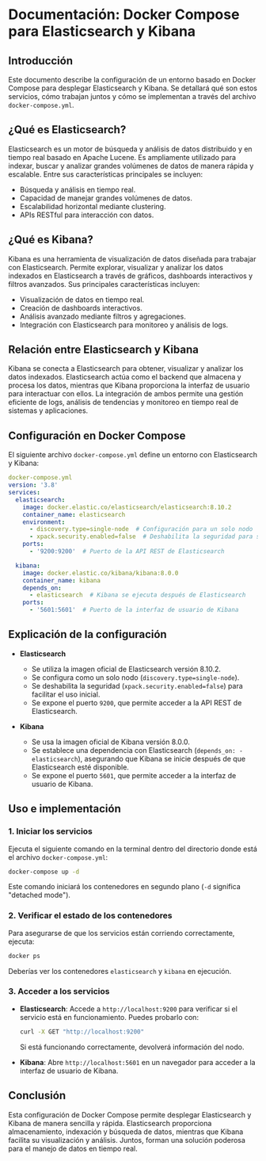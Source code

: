# Documentación: Docker Compose para Elasticsearch y Kibana

## Introducción

Este documento describe la configuración de un entorno basado en Docker Compose para desplegar Elasticsearch y Kibana. Se detallará qué son estos servicios, cómo trabajan juntos y cómo se implementan a través del archivo `docker-compose.yml`.

## ¿Qué es Elasticsearch?

Elasticsearch es un motor de búsqueda y análisis de datos distribuido y en tiempo real basado en Apache Lucene. Es ampliamente utilizado para indexar, buscar y analizar grandes volúmenes de datos de manera rápida y escalable. Entre sus características principales se incluyen:

- Búsqueda y análisis en tiempo real.
- Capacidad de manejar grandes volúmenes de datos.
- Escalabilidad horizontal mediante clustering.
- APIs RESTful para interacción con datos.

## ¿Qué es Kibana?

Kibana es una herramienta de visualización de datos diseñada para trabajar con Elasticsearch. Permite explorar, visualizar y analizar los datos indexados en Elasticsearch a través de gráficos, dashboards interactivos y filtros avanzados. Sus principales características incluyen:

- Visualización de datos en tiempo real.
- Creación de dashboards interactivos.
- Análisis avanzado mediante filtros y agregaciones.
- Integración con Elasticsearch para monitoreo y análisis de logs.

## Relación entre Elasticsearch y Kibana

Kibana se conecta a Elasticsearch para obtener, visualizar y analizar los datos indexados. Elasticsearch actúa como el backend que almacena y procesa los datos, mientras que Kibana proporciona la interfaz de usuario para interactuar con ellos. La integración de ambos permite una gestión eficiente de logs, análisis de tendencias y monitoreo en tiempo real de sistemas y aplicaciones.

## Configuración en Docker Compose

El siguiente archivo `docker-compose.yml` define un entorno con Elasticsearch y Kibana:

```yaml
docker-compose.yml
version: '3.8'
services:
  elasticsearch:
    image: docker.elastic.co/elasticsearch/elasticsearch:8.10.2
    container_name: elasticsearch
    environment:
      - discovery.type=single-node  # Configuración para un solo nodo
      - xpack.security.enabled=false  # Deshabilita la seguridad para simplificar la configuración
    ports:
      - '9200:9200'  # Puerto de la API REST de Elasticsearch

  kibana:
    image: docker.elastic.co/kibana/kibana:8.0.0
    container_name: kibana
    depends_on:
      - elasticsearch  # Kibana se ejecuta después de Elasticsearch
    ports:
      - '5601:5601'  # Puerto de la interfaz de usuario de Kibana
```

## Explicación de la configuración

- **Elasticsearch**

  - Se utiliza la imagen oficial de Elasticsearch versión 8.10.2.
  - Se configura como un solo nodo (`discovery.type=single-node`).
  - Se deshabilita la seguridad (`xpack.security.enabled=false`) para facilitar el uso inicial.
  - Se expone el puerto `9200`, que permite acceder a la API REST de Elasticsearch.

- **Kibana**
  - Se usa la imagen oficial de Kibana versión 8.0.0.
  - Se establece una dependencia con Elasticsearch (`depends_on: - elasticsearch`), asegurando que Kibana se inicie después de que Elasticsearch esté disponible.
  - Se expone el puerto `5601`, que permite acceder a la interfaz de usuario de Kibana.

## Uso e implementación

### 1. Iniciar los servicios

Ejecuta el siguiente comando en la terminal dentro del directorio donde está el archivo `docker-compose.yml`:

```bash
docker-compose up -d
```

Este comando iniciará los contenedores en segundo plano (`-d` significa "detached mode").

### 2. Verificar el estado de los contenedores

Para asegurarse de que los servicios están corriendo correctamente, ejecuta:

```bash
docker ps
```

Deberías ver los contenedores `elasticsearch` y `kibana` en ejecución.

### 3. Acceder a los servicios

- **Elasticsearch**: Accede a `http://localhost:9200` para verificar si el servicio está en funcionamiento. Puedes probarlo con:

  ```bash
  curl -X GET "http://localhost:9200"
  ```

  Si está funcionando correctamente, devolverá información del nodo.

- **Kibana**: Abre `http://localhost:5601` en un navegador para acceder a la interfaz de usuario de Kibana.

## Conclusión

Esta configuración de Docker Compose permite desplegar Elasticsearch y Kibana de manera sencilla y rápida. Elasticsearch proporciona almacenamiento, indexación y búsqueda de datos, mientras que Kibana facilita su visualización y análisis. Juntos, forman una solución poderosa para el manejo de datos en tiempo real.
